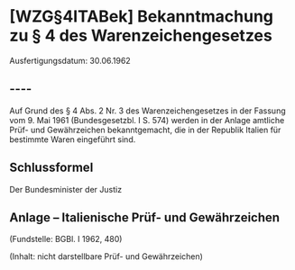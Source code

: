 # [WZG§4ITABek] Bekanntmachung zu § 4 des Warenzeichengesetzes

Ausfertigungsdatum: 30.06.1962

 

## ----

Auf Grund des § 4 Abs. 2 Nr. 3 des Warenzeichengesetzes in der Fassung vom 9. Mai 1961 (Bundesgesetzbl. I S. 574) werden in der Anlage amtliche Prüf- und Gewährzeichen bekanntgemacht, die in der Republik Italien für bestimmte Waren eingeführt sind.


## Schlussformel

Der Bundesminister der Justiz


## Anlage – Italienische Prüf- und Gewährzeichen

(Fundstelle: BGBl. I 1962, 480)

  
  

(Inhalt: nicht darstellbare Prüf- und Gewährzeichen)
